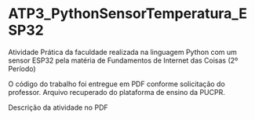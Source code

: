 # ATP3_PythonSensorTemperatura_ESP32
 Atividade Prática da faculdade realizada na linguagem Python com um sensor ESP32 pela matéria de Fundamentos de Internet das Coisas (2º Período)
 
 O código do trabalho foi entregue em PDF conforme solicitação do professor. Arquivo recuperado do plataforma de ensino da PUCPR.

 Descrição da atividade no PDF
